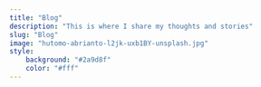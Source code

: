 ```yaml
---
title: "Blog"
description: "This is where I share my thoughts and stories"
slug: "Blog"
image: "hutomo-abrianto-l2jk-uxb1BY-unsplash.jpg"
style:
    background: "#2a9d8f"
    color: "#fff"
---
```

